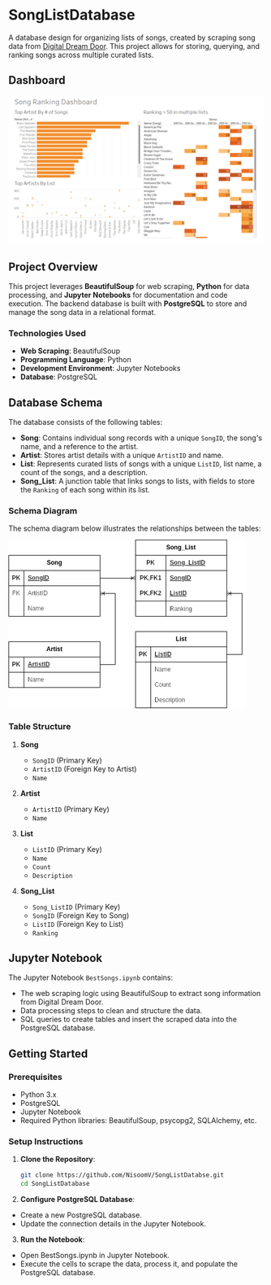 # SongListDatabase

A database design for organizing lists of songs, created by scraping song data from [Digital Dream Door](https://digitaldreamdoor.com/). This project allows for storing, querying, and ranking songs across multiple curated lists.

## Dashboard
[![DashBoard](https://github.com/NisoomV/SongListDatabse/blob/638d43dca712687069496e3a6bc0e2eb04e8da22/DashBoard.png)](https://public.tableau.com/app/profile/nav.shubh.vashist/viz/Songtwb/Dashboard1?publish=yes)

## Project Overview

This project leverages **BeautifulSoup** for web scraping, **Python** for data processing, and **Jupyter Notebooks** for documentation and code execution. The backend database is built with **PostgreSQL** to store and manage the song data in a relational format.

### Technologies Used
- **Web Scraping**: BeautifulSoup
- **Programming Language**: Python
- **Development Environment**: Jupyter Notebooks
- **Database**: PostgreSQL

## Database Schema

The database consists of the following tables:

- **Song**: Contains individual song records with a unique `SongID`, the song's name, and a reference to the artist.
- **Artist**: Stores artist details with a unique `ArtistID` and name.
- **List**: Represents curated lists of songs with a unique `ListID`, list name, a count of the songs, and a description.
- **Song_List**: A junction table that links songs to lists, with fields to store the `Ranking` of each song within its list.

### Schema Diagram

The schema diagram below illustrates the relationships between the tables:

![schema.png](https://github.com/NisoomV/SongListDatabse/blob/main/schema.png?raw=true)

### Table Structure

1. **Song**
   - `SongID` (Primary Key)
   - `ArtistID` (Foreign Key to Artist)
   - `Name`

2. **Artist**
   - `ArtistID` (Primary Key)
   - `Name`

3. **List**
   - `ListID` (Primary Key)
   - `Name`
   - `Count`
   - `Description`

4. **Song_List**
   - `Song_ListID` (Primary Key)
   - `SongID` (Foreign Key to Song)
   - `ListID` (Foreign Key to List)
   - `Ranking`

## Jupyter Notebook

The Jupyter Notebook `BestSongs.ipynb` contains:
- The web scraping logic using BeautifulSoup to extract song information from Digital Dream Door.
- Data processing steps to clean and structure the data.
- SQL queries to create tables and insert the scraped data into the PostgreSQL database.

## Getting Started

### Prerequisites
- Python 3.x
- PostgreSQL
- Jupyter Notebook
- Required Python libraries: BeautifulSoup, psycopg2, SQLAlchemy, etc.

### Setup Instructions
1. **Clone the Repository**:
   ```bash
   git clone https://github.com/NisoomV/SongListDatabse.git
   cd SongListDatabase
2. **Configure PostgreSQL Database**:
- Create a new PostgreSQL database.
- Update the connection details in the Jupyter Notebook.
3. **Run the Notebook**:
- Open BestSongs.ipynb in Jupyter Notebook.
- Execute the cells to scrape the data, process it, and populate the PostgreSQL database.


